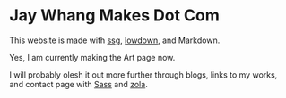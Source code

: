# Jay Whang Makes Dot Com

This website is made with [ssg](https://romanzolotarev.com/ssg.html), [lowdown](https://kristaps.bsd.lv/lowdown/), and Markdown.

Yes, I am currently making the Art page now.

I will probably olesh it out more further through blogs, links to my works, and contact page with [Sass](https://sass-lang.com) and [zola](https://www.getzola.org).
